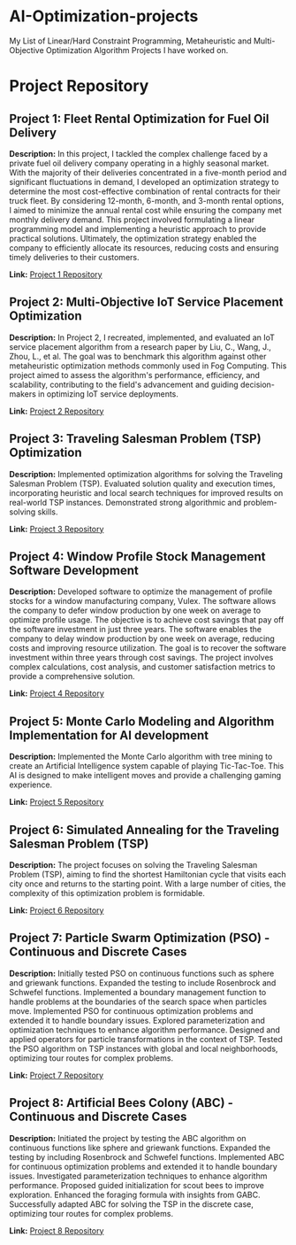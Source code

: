 # AI-Optimization-projects
My List of Linear/Hard Constraint Programming, Metaheuristic and Multi-Objective Optimization Algorithm Projects I have worked on.


# Project Repository

## Project 1: Fleet Rental Optimization for Fuel Oil Delivery
**Description:** In this project, I tackled the complex challenge faced by a private fuel oil delivery company operating in a highly seasonal market. With the majority of their deliveries concentrated in a five-month period and significant fluctuations in demand, I developed an optimization strategy to determine the most cost-effective combination of rental contracts for their truck fleet. By considering 12-month, 6-month, and 3-month rental options, I aimed to minimize the annual rental cost while ensuring the company met monthly delivery demand. This project involved formulating a linear programming model and implementing a heuristic approach to provide practical solutions. Ultimately, the optimization strategy enabled the company to efficiently allocate its resources, reducing costs and ensuring timely deliveries to their customers.

**Link:** [Project 1 Repository](https://github.com/dthatprince/AI-Optimization-projects/tree/main/Artificial%20Bees%20Colony%20(ABC)%20-%20Continuous%20and%20Discrete%20Cases)

## Project 2: Multi-Objective IoT Service Placement Optimization
**Description:** In Project 2, I recreated, implemented, and evaluated an IoT service placement algorithm from a research paper by Liu, C., Wang, J., Zhou, L., et al. The goal was to benchmark this algorithm against other metaheuristic optimization methods commonly used in Fog Computing. This project aimed to assess the algorithm's performance, efficiency, and scalability, contributing to the field's advancement and guiding decision-makers in optimizing IoT service deployments.

**Link:** [Project 2 Repository](insert_link_here)

## Project 3: Traveling Salesman Problem (TSP) Optimization
**Description:** Implemented optimization algorithms for solving the Traveling Salesman Problem (TSP). Evaluated solution quality and execution times, incorporating heuristic and local search techniques for improved results on real-world TSP instances. Demonstrated strong algorithmic and problem-solving skills.

**Link:** [Project 3 Repository](insert_link_here)

## Project 4: Window Profile Stock Management Software Development
**Description:** Developed software to optimize the management of profile stocks for a window manufacturing company, Vulex. The software allows the company to defer window production by one week on average to optimize profile usage. The objective is to achieve cost savings that pay off the software investment in just three years. The software enables the company to delay window production by one week on average, reducing costs and improving resource utilization. The goal is to recover the software investment within three years through cost savings. The project involves complex calculations, cost analysis, and customer satisfaction metrics to provide a comprehensive solution.

**Link:** [Project 4 Repository](insert_link_here)

## Project 5: Monte Carlo Modeling and Algorithm Implementation for AI development
**Description:** Implemented the Monte Carlo algorithm with tree mining to create an Artificial Intelligence system capable of playing Tic-Tac-Toe. This AI is designed to make intelligent moves and provide a challenging gaming experience.

**Link:** [Project 5 Repository](insert_link_here)

## Project 6: Simulated Annealing for the Traveling Salesman Problem (TSP)
**Description:** The project focuses on solving the Traveling Salesman Problem (TSP), aiming to find the shortest Hamiltonian cycle that visits each city once and returns to the starting point. With a large number of cities, the complexity of this optimization problem is formidable.

**Link:** [Project 6 Repository](insert_link_here)

## Project 7: Particle Swarm Optimization (PSO) - Continuous and Discrete Cases
**Description:** Initially tested PSO on continuous functions such as sphere and griewank functions. Expanded the testing to include Rosenbrock and Schwefel functions. Implemented a boundary management function to handle problems at the boundaries of the search space when particles move. Implemented PSO for continuous optimization problems and extended it to handle boundary issues. Explored parameterization and optimization techniques to enhance algorithm performance. Designed and applied operators for particle transformations in the context of TSP. Tested the PSO algorithm on TSP instances with global and local neighborhoods, optimizing tour routes for complex problems.

**Link:** [Project 7 Repository](insert_link_here)

## Project 8: Artificial Bees Colony (ABC) - Continuous and Discrete Cases
**Description:** Initiated the project by testing the ABC algorithm on continuous functions like sphere and griewank functions. Expanded the testing by including Rosenbrock and Schwefel functions. Implemented ABC for continuous optimization problems and extended it to handle boundary issues. Investigated parameterization techniques to enhance algorithm performance. Proposed guided initialization for scout bees to improve exploration. Enhanced the foraging formula with insights from GABC. Successfully adapted ABC for solving the TSP in the discrete case, optimizing tour routes for complex problems.

**Link:** [Project 8 Repository](insert_link_here)



